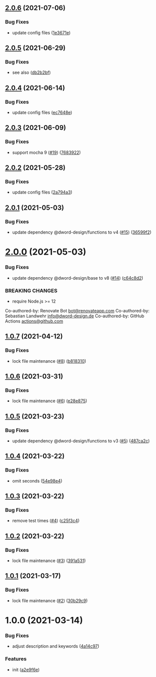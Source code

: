 ## [2.0.6](https://github.com/dword-design/unify-mocha-output/compare/v2.0.5...v2.0.6) (2021-07-06)


### Bug Fixes

* update config files ([1e3671e](https://github.com/dword-design/unify-mocha-output/commit/1e3671e609f316896a10511148b0309cd6a51a38))

## [2.0.5](https://github.com/dword-design/unify-mocha-output/compare/v2.0.4...v2.0.5) (2021-06-29)


### Bug Fixes

* see also ([db2b2bf](https://github.com/dword-design/unify-mocha-output/commit/db2b2bf6ee73990d7a7cf0a9db517f27e70c506d))

## [2.0.4](https://github.com/dword-design/unify-mocha-output/compare/v2.0.3...v2.0.4) (2021-06-14)


### Bug Fixes

* update config files ([ec7648e](https://github.com/dword-design/unify-mocha-output/commit/ec7648e46e612651c2182426934a3ed628b67639))

## [2.0.3](https://github.com/dword-design/unify-mocha-output/compare/v2.0.2...v2.0.3) (2021-06-09)


### Bug Fixes

* support mocha 9 ([#19](https://github.com/dword-design/unify-mocha-output/issues/19)) ([7683922](https://github.com/dword-design/unify-mocha-output/commit/7683922d8aeaa60b49097de19ae54ac42de3ed1e))

## [2.0.2](https://github.com/dword-design/unify-mocha-output/compare/v2.0.1...v2.0.2) (2021-05-28)


### Bug Fixes

* update config files ([2a794a3](https://github.com/dword-design/unify-mocha-output/commit/2a794a383fc2b39785a280cef037763e3c2ead93))

## [2.0.1](https://github.com/dword-design/unify-mocha-output/compare/v2.0.0...v2.0.1) (2021-05-03)


### Bug Fixes

* update dependency @dword-design/functions to v4 ([#15](https://github.com/dword-design/unify-mocha-output/issues/15)) ([36599f2](https://github.com/dword-design/unify-mocha-output/commit/36599f2fbf6b751e20b0e7c9c42451bcf0e06c0d))

# [2.0.0](https://github.com/dword-design/unify-mocha-output/compare/v1.0.7...v2.0.0) (2021-05-03)


### Bug Fixes

* update dependency @dword-design/base to v8 ([#14](https://github.com/dword-design/unify-mocha-output/issues/14)) ([c64c8d2](https://github.com/dword-design/unify-mocha-output/commit/c64c8d2f38b9c5dd65c1600e84139d32b60dfe43))


### BREAKING CHANGES

* require Node.js >= 12

Co-authored-by: Renovate Bot <bot@renovateapp.com>
Co-authored-by: Sebastian Landwehr <info@dword-design.de>
Co-authored-by: GitHub Actions <actions@github.com>

## [1.0.7](https://github.com/dword-design/unify-mocha-output/compare/v1.0.6...v1.0.7) (2021-04-12)


### Bug Fixes

* lock file maintenance ([#8](https://github.com/dword-design/unify-mocha-output/issues/8)) ([b818310](https://github.com/dword-design/unify-mocha-output/commit/b818310ae9e97c05086a96f06f7a62b4c1d339e0))

## [1.0.6](https://github.com/dword-design/unify-mocha-output/compare/v1.0.5...v1.0.6) (2021-03-31)


### Bug Fixes

* lock file maintenance ([#6](https://github.com/dword-design/unify-mocha-output/issues/6)) ([e28e875](https://github.com/dword-design/unify-mocha-output/commit/e28e875aeba170494311df18391f04c6add8a3b9))

## [1.0.5](https://github.com/dword-design/unify-mocha-output/compare/v1.0.4...v1.0.5) (2021-03-23)


### Bug Fixes

* update dependency @dword-design/functions to v3 ([#5](https://github.com/dword-design/unify-mocha-output/issues/5)) ([487ca2c](https://github.com/dword-design/unify-mocha-output/commit/487ca2c8fbc274289506950a44459e7911332251))

## [1.0.4](https://github.com/dword-design/unify-mocha-output/compare/v1.0.3...v1.0.4) (2021-03-22)


### Bug Fixes

* omit seconds ([54e98e4](https://github.com/dword-design/unify-mocha-output/commit/54e98e49095236112cfbd6a4c68a8ef625e67585))

## [1.0.3](https://github.com/dword-design/unify-mocha-output/compare/v1.0.2...v1.0.3) (2021-03-22)


### Bug Fixes

* remove test times ([#4](https://github.com/dword-design/unify-mocha-output/issues/4)) ([c25f3c4](https://github.com/dword-design/unify-mocha-output/commit/c25f3c4f4835be68607aad355ebc5b72e1ebbdaf))

## [1.0.2](https://github.com/dword-design/unify-mocha-output/compare/v1.0.1...v1.0.2) (2021-03-22)


### Bug Fixes

* lock file maintenance ([#3](https://github.com/dword-design/unify-mocha-output/issues/3)) ([391a531](https://github.com/dword-design/unify-mocha-output/commit/391a531c5ef0d949b0b1f0484b28ffd5ea0219bb))

## [1.0.1](https://github.com/dword-design/unify-mocha-output/compare/v1.0.0...v1.0.1) (2021-03-17)


### Bug Fixes

* lock file maintenance ([#2](https://github.com/dword-design/unify-mocha-output/issues/2)) ([30b29c9](https://github.com/dword-design/unify-mocha-output/commit/30b29c960731882b996c3274d76255886fd51482))

# 1.0.0 (2021-03-14)


### Bug Fixes

* adjust description and keywords ([4a14c97](https://github.com/dword-design/unify-mocha-output/commit/4a14c9749ad852b92e68728855e421560e9b9f99))


### Features

* init ([a2e9f6e](https://github.com/dword-design/unify-mocha-output/commit/a2e9f6e3bbfefbb0b78b8724c15ec4d06025ec60))
